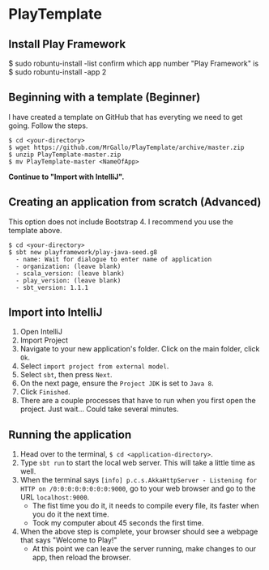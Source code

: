 # PlayTemplate

## Install Play Framework
$ sudo robuntu-install -list
confirm which app number "Play Framework" is
$ sudo robuntu-install -app 2

## Beginning with a template (Beginner)
I have created a template on GitHub that has everyting we need to get going. Follow the steps.

```
$ cd <your-directory>
$ wget https://github.com/MrGallo/PlayTemplate/archive/master.zip
$ unzip PlayTemplate-master.zip
$ mv PlayTemplate-master <NameOfApp>
```

**Continue to "Import with IntelliJ".**


## Creating an application from scratch (Advanced)
This option does not include Bootstrap 4. I recommend you use the template above.
```
$ cd <your-directory>
$ sbt new playframework/play-java-seed.g8
  - name: Wait for dialogue to enter name of application
  - organization: (leave blank)
  - scala_version: (leave blank)
  - play_version: (leave blank)
  - sbt_version: 1.1.1
```

## Import into IntelliJ

1. Open IntelliJ
2. Import Project
3. Navigate to your new application's folder. Click on the main folder, click `Ok`.
4. Select `import project from external model`.
5. Select `sbt`, then press `Next`.
6. On the next page, ensure the `Project JDK` is set to `Java 8`.
7. Click `Finished`.
8. There are a couple processes that have to run when you first open the project. Just wait... Could take several minutes.

## Running the application
1. Head over to the terminal, `$ cd <application-directory>`.
2. Type `sbt run` to start the local web server. This will take a little time as well.
3. When the terminal says `[info] p.c.s.AkkaHttpServer - Listening for HTTP on /0:0:0:0:0:0:0:0:9000`, go to your web browser and go to the URL `localhost:9000`.
    - The fist time you do it, it needs to compile every file, its faster when you do it the next time.
    - Took my computer about 45 seconds the first time.
4. When the above step is complete, your browser should see a webpage that says "Welcome to Play!"
    - At this point we can leave the server running, make changes to our app, then reload the browser.
